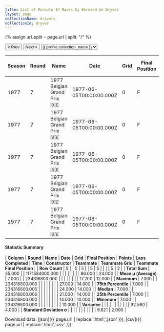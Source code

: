 ```yaml
---
title: List of Formula 1® Races by Bernard de Dryver
layout: page
collectionName: drivers
collectionId: dryver
---
```


{% assign url_split = page.url | split: "/" %}
<div id="collection-navigation">
<button onclick="selector.options[selector.selectedIndex-1].value && (window.location = selector.options[selector.selectedIndex-1].value);">&lt; Prev</button>
<button onclick="selector.options[selector.selectedIndex+1].value && (window.location = selector.options[selector.selectedIndex+1].value);">Next &gt;</button>
<select id="selector" onchange="this.options[this.selectedIndex].value && (window.location = this.options[this.selectedIndex].value);">
  {% for collectionId in site.data[page.collectionName].refs %}
    {% if collectionId == page.collectionId %}
      {% assign selected = "selected" %}
    {% else %}
      {% assign selected = "" %}
    {% endif %}
    {% assign profile = site.data[page.collectionName][collectionId].profile %}
    <option value="/f1/{{ page.collectionName }}/{{ collectionId }}/{{ url_split[4] }}" {{ selected }}>{{ profile.collection_name }}</option>
  {% endfor %}
</select>
</div>

| Season | Round | Name | Date | Grid | Final Position | Points | Laps Completed | Time | Constructor | Teammate | Teammate Grid | Teammate Final Position |
|--|--|--|--|--|--|--|--|--|--|--|--|--|
| 1977 | 7 | 1977 Belgian Grand Prix 🇧🇪 | 1977-06-05T00:00:00.000Z | 0 | F | 0.0 | 0 |   | March 🇬🇧 | [Patrick Nève 🇧🇪](/f1/drivers/neve) | 24 | 10 |
| 1977 | 7 | 1977 Belgian Grand Prix 🇧🇪 | 1977-06-05T00:00:00.000Z | 0 | F | 0.0 | 0 |   | March 🇬🇧 | [Arturo Merzario 🇮🇹](/f1/drivers/merzario) | 14 | 14 |
| 1977 | 7 | 1977 Belgian Grand Prix 🇧🇪 | 1977-06-05T00:00:00.000Z | 0 | F | 0.0 | 0 |   | March 🇬🇧 | [Boy Lunger 🇳🇱](/f1/drivers/hayje) | 27 | N |
| 1977 | 7 | 1977 Belgian Grand Prix 🇧🇪 | 1977-06-05T00:00:00.000Z | 0 | F | 0.0 | 0 |   | March 🇬🇧 | [Ian Scheckter 🇿🇦](/f1/drivers/ian_scheckter) | 21 | R |
| 1977 | 7 | 1977 Belgian Grand Prix 🇧🇪 | 1977-06-05T00:00:00.000Z | 0 | F | 0.0 | 0 |   | March 🇬🇧 | [Alex Ribeiro 🇧🇷](/f1/drivers/ribeiro) | 0 | F |

#### Statistic Summary

| **Column** | **Round** | **Name** | **Date** | **Grid** | **Final Position** | **Points** | **Laps Completed** | **Time** | **Constructor** | **Teammate** | **Teammate Grid** | **Teammate Final Position** |
| **Row Count** | 5 |  | 5 | 5 |  | 5 | 5 |  |  |  | 5 | 2 |
| **Total Sum** | 35.000 |  | 1171584000.000 |  |  |  |  |  |  |  | 86.000 | 24.000 |
| **Mean μ (Average)** | 7.000 |  | 234316800.000 |  |  |  |  |  |  |  | 17.200 | 12.000 |
| **Maximum** | 7.000 |  | 234316800.000 |  |  |  |  |  |  |  | 27.000 | 14.000 |
| **75th Percentile** | 7.000 |  | 234316800.000 |  |  |  |  |  |  |  | 24.000 | 14.000 |
| **Median** | 7.000 |  | 234316800.000 |  |  |  |  |  |  |  | 21.000 | 14.000 |
| **25th Percentile** | 7.000 |  | 234316800.000 |  |  |  |  |  |  |  | 14.000 | 10.000 |
| **Minimum** | 7.000 |  | 234316800.000 |  |  |  |  |  |  |  |  | 10.000 |
| **Variance** |  |  |  |  |  |  |  |  |  |  | 92.560 | 4.000 |
| **Standard Deviation σ** |  |  |  |  |  |  |  |  |  |  | 9.621 | 2.000 |

Download data: [json]({{ page.url | replace:'.html','.json' }}), [csv]({{ page.url | replace:'.html','.csv' }})
